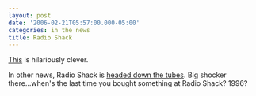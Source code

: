 ```yaml
---
layout: post
date: '2006-02-21T05:57:00.000-05:00'
categories: in the news
title: Radio Shack
---
```


[This](http://ldopa.net/2006/02/21/radio-shack-announces-free-tv-downloads/) is hilariously clever.

In other news, Radio Shack is [headed down the tubes](http://www.forbes.com/technology/feeds/afx/2006/02/20/afx2539792.html). Big shocker there...when's the last time you bought something at Radio Shack? 1996?